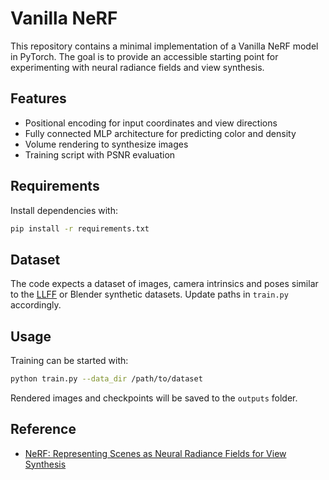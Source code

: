 # Vanilla NeRF

This repository contains a minimal implementation of a Vanilla NeRF model in PyTorch. The goal is to provide an accessible starting point for experimenting with neural radiance fields and view synthesis.

## Features
- Positional encoding for input coordinates and view directions
- Fully connected MLP architecture for predicting color and density
- Volume rendering to synthesize images
- Training script with PSNR evaluation

## Requirements
Install dependencies with:
```bash
pip install -r requirements.txt
```

## Dataset
The code expects a dataset of images, camera intrinsics and poses similar to the [LLFF](https://github.com/Fyusion/LLFF) or Blender synthetic datasets. Update paths in `train.py` accordingly.

## Usage
Training can be started with:
```bash
python train.py --data_dir /path/to/dataset
```
Rendered images and checkpoints will be saved to the `outputs` folder.

## Reference
- [NeRF: Representing Scenes as Neural Radiance Fields for View Synthesis](https://arxiv.org/abs/2003.08934)
